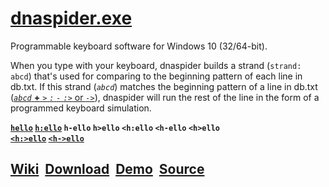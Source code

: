 <h1><a href="https://github.com/dnaspider/dna/releases" title="Release">dnaspider.exe</a></h1>

Programmable keyboard software for Windows 10 (32/64-bit).

When you type with your keyboard, dnaspider builds a strand (`strand: abcd`) that's used for comparing to the beginning pattern of each line in db.txt. If this strand (<em>`abcd`</em>) matches the beginning pattern of a line in db.txt (<a href="" title="c:/dna/db.txt&#13;abcd>hello&#13;abcd:hello&#13;abcd-hello&#13;abcd->hello&#13;abcd:>hello&#13;<abcd>hello..."><em>`abcd`</em> <strong>+</strong> <em>`>`</em> <em>`:`</em> <em>`-`</em> <em>`:>`</em> or <em>`->`</em></a>), dnaspider will run the rest of the line in the form of a programmed keyboard simulation.

<strong><a href="" title="se.txt&#013;StrandLengthMode: 1&#013;StrandLength: 3&#013;CtrlScanOnlyMode: 0&#013;CloseCtrlMode: 0&#013;Ignore_A-Z: 0&#013;&#013;db.txt&#013;hello&#013;&#013;Run&#013;Clear strand then press h e l in a text area.&#13;To clear strand toggle ctrl, pause, backspace, or esc+comma">`hello`</a>
<a href="" title="se.txt&#013;StrandLengthMode: 0&#013;CtrlScanOnlyMode: 0&#013;CloseCtrlMode: 0&#013;Ignore_A-Z: 0">`h:ello`</a>
`h-ello` `h>ello` `<h:ello` `<h-ello` `<h>ello`
<br><a href="" title="Connect or infinate loop.&#13;&#13;db.txt&#13;<h:>ello<h:>&#13;&#13;Run&#13;Press ctrl, release ctrl, h&#13;Press esc or pause key to stop">`<h:>ello`</a> <a href="" title="Connect or infinate loop.&#13;&#13;db.txt&#13;<h->ello<speed:250><h->">`<h->ello`</a></strong>

<h2><a href="https://github.com/dnaspider/dna/wiki" title="API, db.txt, Settings, Interface">Wiki</a>&nbsp;
<a href="https://github.com/dnaspider/dna/releases" title="Press [win + pause] for system type">Download</a>&nbsp;
<a href="https://youtu.be/eREkcFJht8k" title="Video">Demo</a>&nbsp;
<a href="https://github.com/dnaspider/dna/archive/master.zip" title="dnaspider.vcxproj -> Open with -> Visual Studio">Source</a>
</h2>
